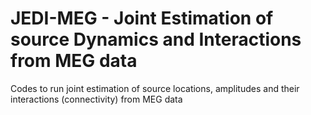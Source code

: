 # JEDI-MEG - Joint Estimation of source Dynamics and Interactions from MEG data
Codes to run joint estimation of source locations, amplitudes and their interactions (connectivity) from MEG data
